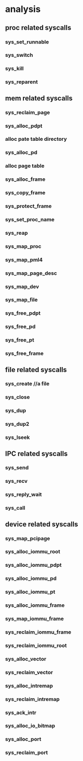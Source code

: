 # analysis

## proc related syscalls

### sys_set_runnable

### sys_switch

### sys_kill

### sys_reparent

##  mem related syscalls

### sys_reclaim_page

###  sys_alloc_pdpt

### alloc pate table directory

### sys_alloc_pd 

### alloc page table

### sys_alloc_frame

### sys_copy_frame

### sys_protect_frame

### sys_set_proc_name

### sys_reap

###  sys_map_proc

### sys_map_pml4

### sys_map_page_desc

###  sys_map_dev

###  sys_map_file

### sys_free_pdpt

###  sys_free_pd

###  sys_free_pt

### sys_free_frame

## file related syscalls

### sys_create  //a file

### sys_close

### sys_dup

### sys_dup2

### sys_lseek

## IPC related syscalls

###  sys_send

### sys_recv 

###  sys_reply_wait

###  sys_call

## device related syscalls

### sys_map_pcipage

### sys_alloc_iommu_root 

### sys_alloc_iommu_pdpt

### sys_alloc_iommu_pd

### sys_alloc_iommu_pt

### sys_alloc_iommu_frame

###  sys_map_iommu_frame

###  sys_reclaim_iommu_frame

###  sys_reclaim_iommu_root

### sys_alloc_vector

### sys_reclaim_vector

### sys_alloc_intremap

### sys_reclaim_intremap

### sys_ack_intr

### sys_alloc_io_bitmap

### sys_alloc_port

### sys_reclaim_port
